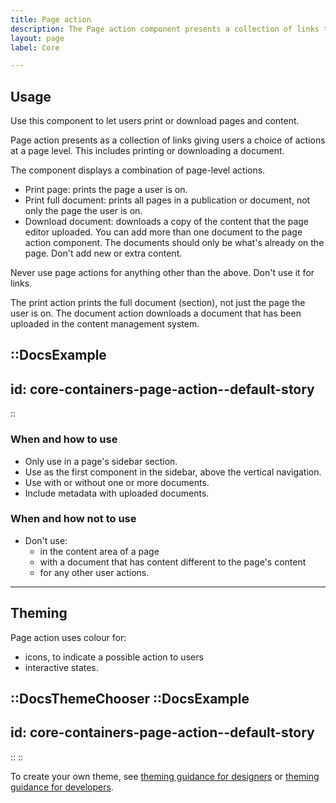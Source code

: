 ```yaml
---
title: Page action
description: The Page action component presents a collection of links that offer users a choice of actions, such as printing or downloading a document.
layout: page
label: Core

---
```


## Usage

Use this component to let users print or download pages and content.

Page action presents as a collection of links giving users a choice of actions at a page level. This includes printing or downloading a document.

The component displays a combination of page-level actions.

- Print page: prints the page a user is on.
- Print full document: prints all pages in a publication or document, not only the page the user is on.
- Download document: downloads a copy of the content that the page editor uploaded. You can add more than one document to the page action component. The documents should only be what's already on the page. Don't add new or extra content.

Never use page actions for anything other than the above. Don't use it for links.

The print action prints the full document (section), not just the page the user is on. The document action downloads a document that has been uploaded in the content management system. 

::DocsExample
---
id: core-containers-page-action--default-story
---
::

### When and how to use

- Only use in a page's sidebar section.
- Use as the first component in the sidebar, above the vertical navigation.
- Use with or without one or more documents.
- Include metadata with uploaded documents.

### When and how not to use

- Don't use:
  - in the content area of a page
  - with a document that has content different to the page's content
  - for any other user actions.

---

## Theming

Page action uses colour for:

- icons, to indicate a possible action to users
- interactive states.

::DocsThemeChooser
  ::DocsExample
  ---
  id: core-containers-page-action--default-story
  ---
  ::
::

To create your own theme, see [theming guidance for designers](https://www.vic.gov.au) or [theming guidance for developers](https://www.vic.gov.au).
